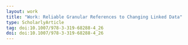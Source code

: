 ```yaml
---
layout: work
title: "Work: Reliable Granular References to Changing Linked Data"
type: ScholarlyArticle
tag: doi:10.1007/978-3-319-68288-4_26
doi: doi:10.1007/978-3-319-68288-4_26
---
```

